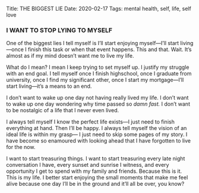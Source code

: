 Title: THE BIGGEST LIE
Date: 2020-02-17
Tags: mental health, self, life, self love

### I WANT TO STOP LYING TO MYSELF

One of the biggest lies I tell myself is I’ll start enjoying myself—I’ll start living—once I finish
this task or when that event happens. This and that. Wait. It’s almost as if my mind doesn’t want
me to live my life.

What do I mean? I mean I keep trying to set myself up. I justify my struggle with an end goal.  I tell myself once I finish highschool, once I graduate from university, once I find my significant other, once I start my mortgage—I’ll start living—it’s a means to an end.

I don’t want to wake up one day not having really lived my life. I don’t want to wake up one day wondering why time passed so *damn fast.* I don’t want to be nostalgic of a life that I never even lived.

I always tell myself I know the perfect life exists—I just need to finish everything at hand. Then I’ll be happy. I always tell myself the vision of an ideal life is within my grasp— I just need to skip some pages of my story. I have become so enamoured with looking ahead that I have forgotten to live for the now.

I want to start treasuring things. I want to start treasuring every late night conversation I have, every sunset and sunrise I witness, and every opportunity I get to spend with my family and friends. Because this is it. This is my life. I better start enjoying the small moments that make me feel alive because one day I’ll be in the ground and it’ll all be over, you know?
